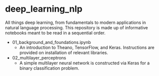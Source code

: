 # deep_learning_nlp
All things deep learning, from fundamentals to modern applications in natural language processing. This repository is made up of informative notebooks meant to be read in a sequential order. 

- 01_background_and_foundations.ipynb
    - An introduction to Theano, TensorFlow, and Keras. Instructions are provided on installation of relevant libraries.
- 02_multilayer_perceptrons
    - A simple multilayer neural network is constructed via Keras for a binary classification problem.
